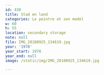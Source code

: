```yaml
---
id: 430
title: Stad en land
categories: Le peintre et son model
w: 60
h: 55
location: secondary storage
note: null
file: IMG_20180925_134619.jpg
year: '1978'
year_start: 1978
year_end: null
image: /static/img/IMG_20180925_134619.jpg

---
```

